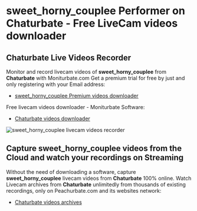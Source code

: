 # sweet_horny_couplee Performer on Chaturbate - Free LiveCam videos downloader

## Chaturbate Live Videos Recorder

Monitor and record livecam videos of **sweet_horny_couplee** from **Chaturbate** with Moniturbate.com
Get a premium trial for free by just and only registering with your Email address:
* [sweet_horny_couplee Premium videos downloader](https://moniturbate.com/request-demo-licence-key.html)

Free livecam videos downloader - Moniturbate Software:
* [Chaturbate videos downloader](https://moniturbate.com/moniturbate-download-software.html)

![sweet_horny_couplee livecam videos recorder](https://peachurnet.com/templates/moniturbate-software.png)


## Capture sweet_horny_couplee videos from the Cloud and watch your recordings on Streaming

Without the need of downloading a software, capture **sweet_horny_couplee** livecam videos from **Chaturbate** 100% online.
Watch Livecam archives from **Chaturbate** unlimitedly from thousands of existing recordings, only on Peachurbate.com and its websites network:
* [Chaturbate videos archives](https://peachurnet.com/)